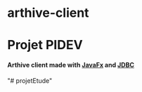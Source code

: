 # arthive-client

<h1>Projet PIDEV</h1>
<h4>Arthive client made with <a href="https://openjfx.io/">JavaFx</a> and <a href="https://docs.oracle.com/javase/8/docs/technotes/guides/jdbc/">JDBC</a></h4>
"# projetEtude" 
